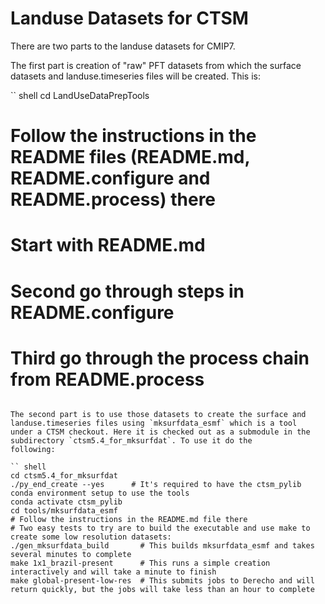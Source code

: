 # Landuse Datasets for CTSM

There are two parts to the landuse datasets for CMIP7.

The first part is creation of "raw" PFT datasets from which the surface datasets and landuse.timeseries files will be created. This
is:

`` shell
cd LandUseDataPrepTools
# Follow the instructions in the README files (README.md, README.configure and README.process) there
# Start with README.md
# Second go through steps in README.configure
# Third go through the process chain from README.process
```

The second part is to use those datasets to create the surface and landuse.timeseries files using `mksurfdata_esmf` which is a tool
under a CTSM checkout. Here it is checked out as a submodule in the subdirectory `ctsm5.4_for_mksurfdat`. To use it do the
following:

`` shell
cd ctsm5.4_for_mksurfdat
./py_end_create --yes      # It's required to have the ctsm_pylib conda environment setup to use the tools
conda activate ctsm_pylib
cd tools/mksurfdata_esmf
# Follow the instructions in the README.md file there
# Two easy tests to try are to build the executable and use make to create some low resolution datasets:
./gen_mksurfdata_build       # This builds mksurfdata_esmf and takes several minutes to complete
make 1x1_brazil-present      # This runs a simple creation interactively and will take a minute to finish
make global-present-low-res  # This submits jobs to Derecho and will return quickly, but the jobs will take less than an hour to complete
```



